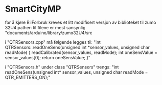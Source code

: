 # SmartCityMP
for å kjøre BilForbruk kreves et litt modifisert versjon av biblioteket til zumo 32U4
pathen til filene er mest sansynlig "documents/arduino/library/zumo32U4/src

i "QTRSensors.cpp" må følgende legges til:
"int QTRSensors::readOneSens(unsigned int *sensor_values, 
    unsigned char readMode)
{
    readCalibrated(sensor_values, readMode);
    int oneSensValue = sensor_values[0];
    return oneSensValue;
}"

i "QTRSensors.h" under class "QTRSensors" trengs:
"int readOneSens(unsigned int* sensor_values, unsigned char readMode = QTR_EMITTERS_ON);"
